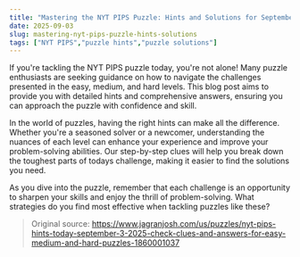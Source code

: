 ```yaml
---
title: "Mastering the NYT PIPS Puzzle: Hints and Solutions for September 3, 2025"
date: 2025-09-03
slug: mastering-nyt-pips-puzzle-hints-solutions
tags: ["NYT PIPS","puzzle hints","puzzle solutions"]
---
```


If you're tackling the NYT PIPS puzzle today, you're not alone! Many puzzle enthusiasts are seeking guidance on how to navigate the challenges presented in the easy, medium, and hard levels. This blog post aims to provide you with detailed hints and comprehensive answers, ensuring you can approach the puzzle with confidence and skill.

In the world of puzzles, having the right hints can make all the difference. Whether you're a seasoned solver or a newcomer, understanding the nuances of each level can enhance your experience and improve your problem-solving abilities. Our step-by-step clues will help you break down the toughest parts of todays challenge, making it easier to find the solutions you need.

As you dive into the puzzle, remember that each challenge is an opportunity to sharpen your skills and enjoy the thrill of problem-solving. What strategies do you find most effective when tackling puzzles like these?
> Original source: https://www.jagranjosh.com/us/puzzles/nyt-pips-hints-today-september-3-2025-check-clues-and-answers-for-easy-medium-and-hard-puzzles-1860001037